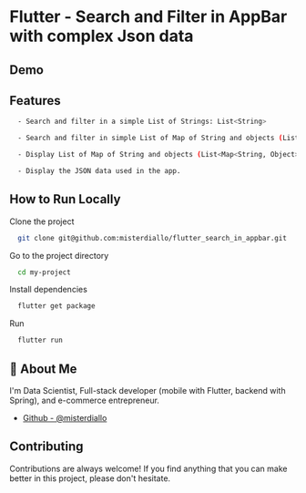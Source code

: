 # Flutter - Search and Filter in AppBar with complex Json data

## Demo

## Features

```bash
  - Search and filter in a simple List of Strings: List<String>

  - Search and filter in simple List of Map of String and objects (List<Map<String, Object>>)

  - Display List of Map of String and objects (List<Map<String, Object>>) elements

  - Display the JSON data used in the app.
```

## How to Run Locally

Clone the project

```bash
  git clone git@github.com:misterdiallo/flutter_search_in_appbar.git
```

Go to the project directory

```bash
  cd my-project
```

Install dependencies

```bash
  flutter get package
```

Run

```bash
  flutter run
```

## 🚀 About Me

I'm Data Scientist, Full-stack developer (mobile with Flutter, backend with Spring), and e-commerce entrepreneur.

-   [Github - @misterdiallo](https://www.github.com/misterdiallo)

## Contributing

Contributions are always welcome!
If you find anything that you can make better in this project, please don't hesitate.
